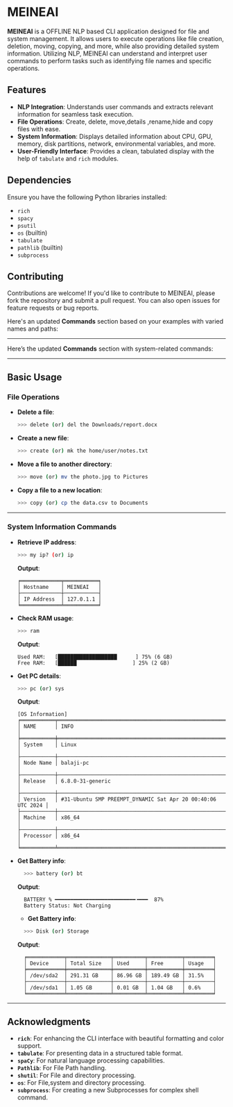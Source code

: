 # MEINEAI

**MEINEAI** is a OFFLINE NLP based CLI application designed for file and system management. It allows users to execute operations like file creation, deletion, moving, copying, and more, while also providing detailed system information. Utilizing NLP, MEINEAI can understand and interpret user commands to perform tasks such as identifying file names and specific operations.

## Features

- **NLP Integration**: Understands user commands and extracts relevant information for seamless task execution.
- **File Operations**: Create, delete, move,details ,rename,hide and copy files with ease.
- **System Information**: Displays detailed information about CPU, GPU, memory, disk partitions, network, environmental variables, and more.
- **User-Friendly Interface**: Provides a clean, tabulated display with the help of `tabulate` and `rich` modules.



## Dependencies

Ensure you have the following Python libraries installed:

- `rich`
- `spacy`
- `psutil`
- `os` (builtin)
- `tabulate`
- `pathlib` (builtin)
- `subprocess`




## Contributing

Contributions are welcome! If you'd like to contribute to MEINEAI, please fork the repository and submit a pull request. You can also open issues for feature requests or bug reports.

Here's an updated **Commands** section based on your examples with varied names and paths:  

---

Here’s the updated **Commands** section with system-related commands:  

---

## Basic Usage  

### File Operations  

- **Delete a file**:  
  ```bash
  >>> delete (or) del the Downloads/report.docx
  ```  

- **Create a new file**:  
  ```bash
  >>> create (or) mk the home/user/notes.txt
  ```  

- **Move a file to another directory**:  
  ```bash
  >>> move (or) mv the photo.jpg to Pictures
  ```  

- **Copy a file to a new location**:  
  ```bash
  >>> copy (or) cp the data.csv to Documents
  ```  

---

### System Information Commands  

- **Retrieve IP address**:  
  ```bash
  >>> my ip? (or) ip
  ```  
  **Output**:  
  ```
  ╒═════════════╤═══════════╕
  │ Hostname    │ MEINEAI   │
  ├─────────────┼───────────┤
  │ IP Address  │ 127.0.1.1 │
  ╘═════════════╧═══════════╛
  ```  

- **Check RAM usage**:  
  ```bash
  >>> ram
  ```  
  **Output**:  
  ```
  Used RAM:   [███████████████████      ] 75% (6 GB)
  Free RAM:   [██████                  ] 25% (2 GB)
  ```



- **Get PC details**:  
  ```bash
  >>> pc (or) sys
  ```  
  **Output**:  
  ```
  [OS Information]
  ╒═══════════╤═════════════════════════════════════════════════════════════╕
  │ NAME      │ INFO                                                        │
  ╞═══════════╪═════════════════════════════════════════════════════════════╡
  │ System    │ Linux                                                       │
  ├───────────┼─────────────────────────────────────────────────────────────┤
  │ Node Name │ balaji-pc                                                   │
  ├───────────┼─────────────────────────────────────────────────────────────┤
  │ Release   │ 6.8.0-31-generic                                            │
  ├───────────┼─────────────────────────────────────────────────────────────┤
  │ Version   │ #31-Ubuntu SMP PREEMPT_DYNAMIC Sat Apr 20 00:40:06 UTC 2024 │
  ├───────────┼─────────────────────────────────────────────────────────────┤
  │ Machine   │ x86_64                                                      │
  ├───────────┼─────────────────────────────────────────────────────────────┤
  │ Processor │ x86_64                                                      │
  ╘═══════════╧═════════════════════════════════════════════════════════════╛
  ```
- **Get Battery info**:
  ```bash
    >>> battery (or) bt 
  ```
  **Output**:  
  ```
    BATTERY % ━━━━━━━━━━━━━━━━━━━━━━━━━━╺━━━  87%
    Battery Status: Not Charging
  ```
  - **Get Battery info**:
  ```bash
    >>> Disk (or) Storage

  ```
  **Output**:  
  ```
    ╒════════════╤══════════════╤══════════╤═══════════╤═════════╕
    │ Device     │ Total Size   │ Used     │ Free      │ Usage   │
    ╞════════════╪══════════════╪══════════╪═══════════╪═════════╡
    │ /dev/sda2  │ 291.31 GB    │ 86.96 GB │ 189.49 GB │ 31.5%   │
    ├────────────┼──────────────┼──────────┼───────────┼─────────┤
    │ /dev/sda1  │ 1.05 GB      │ 0.01 GB  │ 1.04 GB   │ 0.6%    │
    ╘════════════╧══════════════╧══════════╧═══════════╧═════════╛
  ```
---  



## Acknowledgments

- **`rich`**: For enhancing the CLI interface with beautiful formatting and color support.
- **`tabulate`**: For presenting data in a structured table format.
- **`spaCy`**: For natural language processing capabilities.
- **`Pathlib`**: For File Path handling.
- **`shutil`**: For File and directory processing.
- **`os`**: For File,system and directory processing.
- **`subprocess`**: For creating a new Subprocesses for complex shell command.


